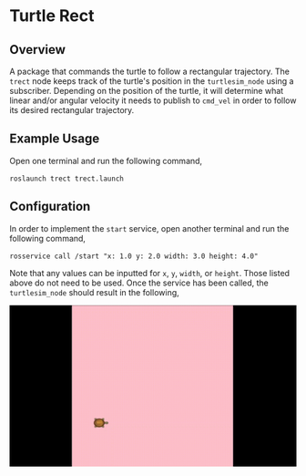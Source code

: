 # Turtle Rect
## Overview
A package that commands the turtle to follow a rectangular trajectory. The `trect` node keeps track of the turtle's position in the `turtlesim_node` using a subscriber. Depending on the position of the turtle, it will determine what linear and/or angular velocity it needs to publish to `cmd_vel` in order to follow its desired rectangular trajectory.

## Example Usage
Open one terminal and run the following command,
```
roslaunch trect trect.launch
```

## Configuration
In order to implement the `start` service, open another terminal and run the following command,
```
rosservice call /start "x: 1.0 y: 2.0 width: 3.0 height: 4.0"
```
Note that any values can be inputted for `x`, `y`, `width`, or `height`. Those listed above do not need to be used. Once the service has been called, the `turtlesim_node` should result in the following,

![Demonstration](<trect.gif>)